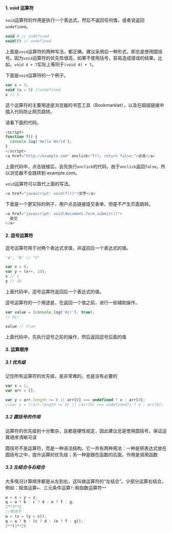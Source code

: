 #### 1. void 运算符

`void`运算符的作用是执行一个表达式，然后不返回任何值，或者说返回`undefined`。

```js
void 0 // undefined
void(0) // undefined
```

上面是`void`运算符的两种写法，都正确。建议采用后一种形式，即总是使用圆括号。因为`void`运算符的优先性很高，如果不使用括号，容易造成错误的结果。比如，`void 4 + 7`实际上等同于`(void 4) + 7`。

下面是`void`运算符的一个例子。

```js
var x = 3;
void (x = 5) //undefined
x // 5
```

这个运算符的主要用途是浏览器的书签工具（Bookmarklet），以及在超级链接中插入代码防止网页跳转。

请看下面的代码。

```js
<script>
function f() {
  console.log('Hello World');
}
</script>
<a href="http://example.com" onclick="f(); return false;">点击</a>
```

上面代码中，点击链接后，会先执行`onclick`的代码，由于`onclick`返回`false`，所以浏览器不会跳转到 example.com。

`void`运算符可以取代上面的写法。

```js
<a href="javascript: void(f())">文字</a>
```

下面是一个更实际的例子，用户点击链接提交表单，但是不产生页面跳转。

```js
<a href="javascript: void(document.form.submit())">
  提交
</a>
```

#### 2. 逗号运算符

逗号运算符用于对两个表达式求值，并返回后一个表达式的值。

```js
'a', 'b' // "b"

var x = 0;
var y = (x++, 10);
x // 1
y // 10
```

上面代码中，逗号运算符返回后一个表达式的值。

逗号运算符的一个用途是，在返回一个值之前，进行一些辅助操作。

```js
var value = (console.log('Hi!'), true);
// Hi!

value // true
```

上面代码中，先执行逗号之前的操作，然后返回逗号后面的值

#### 3. 运算顺序

##### 3.1 优先级

记住所有运算符的优先级，是非常难的，也是没有必要的

```js
var x = 1;
var arr = [];

var y = arr.length <= 0 || arr[0] === undefined ? x : arr[0];
//var y = ((arr.length <= 0) || (arr[0] === undefined)) ? x : arr[0];
```

##### 3.2 圆括号的作用

运算符的优先级别十分繁杂，且都是硬性规定，因此建议总是使用圆括号，保证运算顺序清晰可读

圆括号不是运算符，而是一种语法结构。它一共有两种用法：一种是把表达式放在圆括号之中，提升运算的优先级；另一种是跟在函数的后面，作用是调用函数

##### 3.3 左结合与右结合

大多情况计算顺序都是从左到右，这叫做运算符的“左结合”。少部分运算右结合，例如：赋值运算`=`、三元条件运算`?:`和指数运算符`**`

```js
w = x = y = z;
q = a ? b : c ? d : e ? f : g;
2**3**2
//等效于
w = (x = (y = z));
q = a ? b : (c ? d : (e ? f : g));
2**(3**2)
```


